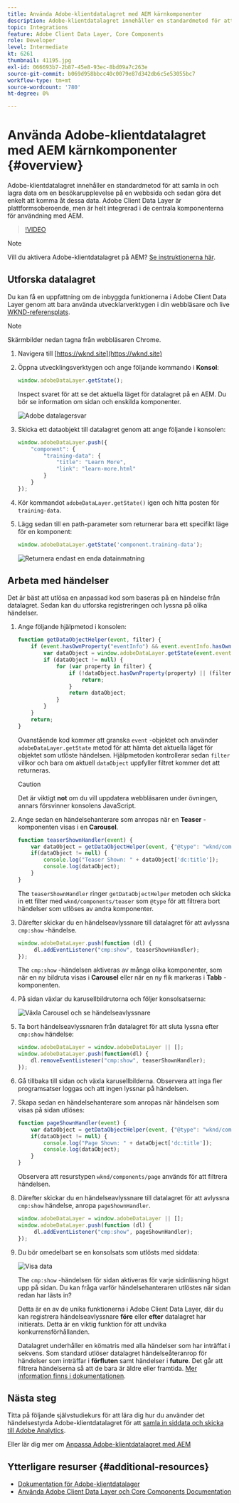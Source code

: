 ```yaml
---
title: Använda Adobe-klientdatalagret med AEM kärnkomponenter
description: Adobe-klientdatalagret innehåller en standardmetod för att samla in och lagra data om en besökarupplevelse på en webbsida och sedan göra det enkelt att komma åt dessa data. Adobe Client Data Layer är plattformsoberoende, men är helt integrerad i de centrala komponenterna för användning med AEM.
topic: Integrations
feature: Adobe Client Data Layer, Core Components
role: Developer
level: Intermediate
kt: 6261
thumbnail: 41195.jpg
exl-id: 066693b7-2b87-45e8-93ec-8bd09a7c263e
source-git-commit: b069d958bbcc40c0079e87d342db6c5e53055bc7
workflow-type: tm+mt
source-wordcount: '780'
ht-degree: 0%

---
```


# Använda Adobe-klientdatalagret med AEM kärnkomponenter {#overview}

Adobe-klientdatalagret innehåller en standardmetod för att samla in och lagra data om en besökarupplevelse på en webbsida och sedan göra det enkelt att komma åt dessa data. Adobe Client Data Layer är plattformsoberoende, men är helt integrerad i de centrala komponenterna för användning med AEM.

>[!VIDEO](https://video.tv.adobe.com/v/41195?quality=12&learn=on)

>[!NOTE]
>
> Vill du aktivera Adobe-klientdatalagret på AEM? [Se instruktionerna här](https://experienceleague.adobe.com/docs/experience-manager-core-components/using/developing/data-layer/overview.html#installation-activation).

## Utforska datalagret

Du kan få en uppfattning om de inbyggda funktionerna i Adobe Client Data Layer genom att bara använda utvecklarverktygen i din webbläsare och live [WKND-referensplats](https://wknd.site/).

>[!NOTE]
>
> Skärmbilder nedan tagna från webbläsaren Chrome.

1. Navigera till [https://wknd.site](https://wknd.site)
1. Öppna utvecklingsverktygen och ange följande kommando i **Konsol**:

   ```js
   window.adobeDataLayer.getState();
   ```

   Inspect svaret för att se det aktuella läget för datalagret på en AEM. Du bör se information om sidan och enskilda komponenter.

   ![Adobe datalagersvar](assets/data-layer-state-response.png)

1. Skicka ett dataobjekt till datalagret genom att ange följande i konsolen:

   ```js
   window.adobeDataLayer.push({
       "component": {
           "training-data": {
               "title": "Learn More",
               "link": "learn-more.html"
           }
       }
   });
   ```

1. Kör kommandot `adobeDataLayer.getState()` igen och hitta posten för `training-data`.
1. Lägg sedan till en path-parameter som returnerar bara ett specifikt läge för en komponent:

   ```js
   window.adobeDataLayer.getState('component.training-data');
   ```

   ![Returnera endast en enda datainmatning](assets/return-just-single-component.png)

## Arbeta med händelser

Det är bäst att utlösa en anpassad kod som baseras på en händelse från datalagret. Sedan kan du utforska registreringen och lyssna på olika händelser.

1. Ange följande hjälpmetod i konsolen:

   ```js
   function getDataObjectHelper(event, filter) {
       if (event.hasOwnProperty("eventInfo") && event.eventInfo.hasOwnProperty("path")) {
           var dataObject = window.adobeDataLayer.getState(event.eventInfo.path);
           if (dataObject != null) {
               for (var property in filter) {
                   if (!dataObject.hasOwnProperty(property) || (filter[property] !== null && filter[property] !== dataObject[property])) {
                       return;
                   }
                   return dataObject;
               }
           }
       }
       return;
   }
   ```

   Ovanstående kod kommer att granska `event` -objektet och använder `adobeDataLayer.getState` metod för att hämta det aktuella läget för objektet som utlöste händelsen. Hjälpmetoden kontrollerar sedan `filter` villkor och bara om aktuell `dataObject` uppfyller filtret kommer det att returneras.

   >[!CAUTION]
   >
   > Det är viktigt **not** om du vill uppdatera webbläsaren under övningen, annars försvinner konsolens JavaScript.

1. Ange sedan en händelsehanterare som anropas när en **Teaser** -komponenten visas i en **Carousel**.

   ```js
   function teaserShownHandler(event) {
       var dataObject = getDataObjectHelper(event, {"@type": "wknd/components/teaser"});
       if(dataObject != null) {
           console.log("Teaser Shown: " + dataObject['dc:title']);
           console.log(dataObject);
       }
   }
   ```

   The `teaserShownHandler` ringer `getDataObjectHelper` metoden och skicka in ett filter med `wknd/components/teaser` som `@type` för att filtrera bort händelser som utlöses av andra komponenter.

1. Därefter skickar du en händelseavlyssnare till datalagret för att avlyssna `cmp:show` -händelse.

   ```js
   window.adobeDataLayer.push(function (dl) {
        dl.addEventListener("cmp:show", teaserShownHandler);
   });
   ```

   The `cmp:show` -händelsen aktiveras av många olika komponenter, som när en ny bildruta visas i **Carousel** eller när en ny flik markeras i **Tabb** -komponenten.

1. På sidan växlar du karusellbildrutorna och följer konsolsatserna:

   ![Växla Carousel och se händelseavlyssnare](assets/teaser-console-slides.png)

1. Ta bort händelseavlyssnaren från datalagret för att sluta lyssna efter `cmp:show` händelse:

   ```js
   window.adobeDataLayer = window.adobeDataLayer || [];
   window.adobeDataLayer.push(function(dl) {
       dl.removeEventListener("cmp:show", teaserShownHandler);
   });
   ```

1. Gå tillbaka till sidan och växla karusellbilderna. Observera att inga fler programsatser loggas och att ingen lyssnar på händelsen.

1. Skapa sedan en händelsehanterare som anropas när händelsen som visas på sidan utlöses:

   ```js
   function pageShownHandler(event) {
       var dataObject = getDataObjectHelper(event, {"@type": "wknd/components/page"});
       if(dataObject != null) {
           console.log("Page Shown: " + dataObject['dc:title']);
           console.log(dataObject);
       }
   }
   ```

   Observera att resurstypen `wknd/components/page` används för att filtrera händelsen.

1. Därefter skickar du en händelseavlyssnare till datalagret för att avlyssna `cmp:show` händelse, anropa `pageShownHandler`.

   ```js
   window.adobeDataLayer = window.adobeDataLayer || [];
   window.adobeDataLayer.push(function (dl) {
        dl.addEventListener("cmp:show", pageShownHandler);
   });
   ```

1. Du bör omedelbart se en konsolsats som utlösts med siddata:

   ![Visa data](assets/page-show-console-data.png)

   The `cmp:show` -händelsen för sidan aktiveras för varje sidinläsning högst upp på sidan. Du kan fråga varför händelsehanteraren utlöstes när sidan redan har lästs in?

   Detta är en av de unika funktionerna i Adobe Client Data Layer, där du kan registrera händelseavlyssnare **före** eller **efter** datalagret har initierats. Detta är en viktig funktion för att undvika konkurrensförhållanden.

   Datalagret underhåller en kömatris med alla händelser som har inträffat i sekvens. Som standard utlöser datalagret händelseåteranrop för händelser som inträffar i **förfluten** samt händelser i **future**. Det går att filtrera händelserna så att de bara är äldre eller framtida. [Mer information finns i dokumentationen](https://github.com/adobe/adobe-client-data-layer/wiki#addeventlistener).


## Nästa steg

Titta på följande självstudiekurs för att lära dig hur du använder det händelsestyrda Adobe-klientdatalagret för att [samla in siddata och skicka till Adobe Analytics](../analytics/collect-data-analytics.md).

Eller lär dig mer om [Anpassa Adobe-klientdatalagret med AEM](./data-layer-customize.md)


## Ytterligare resurser {#additional-resources}

* [Dokumentation för Adobe-klientdatalager](https://github.com/adobe/adobe-client-data-layer/wiki)
* [Använda Adobe Client Data Layer och Core Components Documentation](https://experienceleague.adobe.com/docs/experience-manager-core-components/using/developing/data-layer/overview.html)
